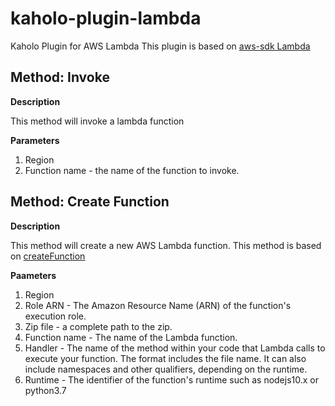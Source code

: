 # kaholo-plugin-lambda
Kaholo Plugin for AWS Lambda
This plugin is based on [aws-sdk Lambda](https://docs.aws.amazon.com/AWSJavaScriptSDK/latest/AWS/Lambda.html)
## Method: Invoke

**Description**

This method will invoke a lambda function

**Parameters**

1. Region
2. Function name - the name of the function to invoke.

## Method: Create  Function

**Description**

This method will create a new AWS Lambda function. This method is based on [createFunction](https://docs.aws.amazon.com/AWSJavaScriptSDK/latest/AWS/Lambda.html#createFunction-property)

**Paameters**

1. Region
2. Role ARN - The Amazon Resource Name (ARN) of the function's execution role.
3. Zip file - a complete path to the zip.
4. Function name - The name of the Lambda function.
5. Handler - The name of the method within your code that Lambda calls to execute your function. The format includes the file name. It can also include namespaces and other qualifiers, depending on the runtime.
6. Runtime - The identifier of the function's runtime such as nodejs10.x or python3.7
